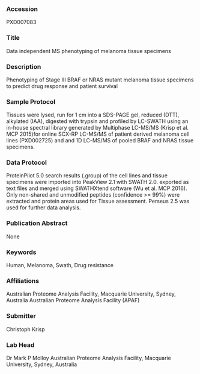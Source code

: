 ### Accession
PXD007083

### Title
Data independent MS phenotyping of melanoma tissue specimens

### Description
Phenotyping of Stage III BRAF or NRAS mutant melanoma tissue specimens to predict drug response and patient survival

### Sample Protocol
Tissues were lysed, run for 1 cm into a SDS-PAGE gel, reduced (DTT), alkylated (IAA), digested with trypsin and profiled by LC-SWATH using an in-house spectral library generated by Multiphase LC-MS/MS (Krisp et al. MCP 2015)for online SCX-RP LC-MS/MS of patient derived melanoma cell lines (PXD002725) and and 1D LC-MS/MS of pooled BRAF and NRAS tissue specimens.

### Data Protocol
ProteinPilot 5.0 search results (.group) of the cell lines and tissue specimens were imported into PeakView 2.1 with SWATH 2.0. exported as text files and merged using SWATHXtend software (Wu et al. MCP 2016). Only non-shared and unmodified peptides (confidence >= 99%) were extracted and protein areas used for Tissue assessment. Perseus 2.5 was used for further data analysis.

### Publication Abstract
None

### Keywords
Human, Melanoma, Swath, Drug resistance

### Affiliations
Australian Proteome Analysis Facility, Macquarie University, Sydney, Australia
Australian Proteome Analysis Facility (APAF)

### Submitter
Christoph Krisp

### Lab Head
Dr Mark P Molloy
Australian Proteome Analysis Facility, Macquarie University, Sydney, Australia


